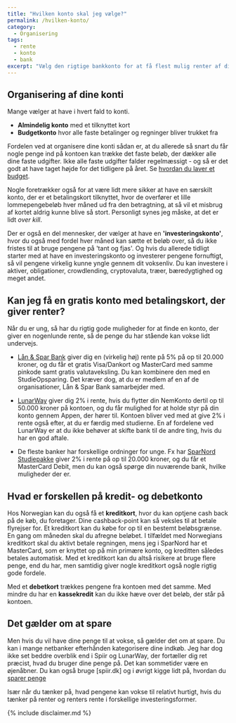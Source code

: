 ```yaml
---
title: "Hvilken konto skal jeg vælge?"
permalink: /hvilken-konto/
category:
  - Organisering
tags:
  - rente
  - konto
  - bank
excerpt: "Vælg den rigtige bankkonto for at få flest mulig renter af dine penge. Som ung har du gode muligheder for at få en gratis bankkonto."
---
```


## Organisering af dine konti

Mange vælger at have i hvert fald to konti.

- **Almindelig konto** med et tilknyttet kort
- **Budgetkonto** hvor alle faste betalinger og regninger bliver trukket fra

Fordelen ved at organisere dine konti sådan er, at du allerede så snart du får nogle penge ind på kontoen kan trække det faste beløb, der dækker alle dine faste udgifter. Ikke alle faste udgifter falder regelmæssigt - og så er det godt at have taget højde for det tidligere på året. Se [hvordan du laver et budget](/spar-penge/).

Nogle foretrækker også for at være lidt mere sikker at have en særskilt konto, der er et betalingskort tilknyttet, hvor de overfører et lille lommepengebeløb hver måned ud fra den betragtning, at så vil et misbrug af kortet aldrig kunne blive så stort. Personligt synes jeg måske, at det er lidt _over kill_.

Der er også en del mennesker, der vælger at have en **'investeringskonto'**, hvor du også med fordel hver måned kan sætte et beløb over, så du ikke fristes til at bruge pengene på 'tant og fjas'. Og hvis du allerede tidligt starter med at have en investeringskonto og investerer pengene fornuftigt, så vil pengene virkelig kunne yngle gennem dit voksenliv. Du kan investere i aktiver, obligationer, crowdlending, cryptovaluta, træer, bæredygtighed og meget andet.

## Kan jeg få en gratis konto med betalingskort, der giver renter?

Når du er ung, så har du rigtig gode muligheder for at finde en konto, der giver en nogenlunde rente, så de penge du har stående kan vokse lidt undervejs.

- [Lån & Spar Bank](https://www.lsb.dk/lsb/content/studiekonto/atikler/faa_studiekonto/sysops_medl) giver dig en (virkelig høj) rente på 5% på op til 20.000 kroner, og du får et gratis Visa/Dankort og MasterCard med samme pinkode samt gratis valutaveksling. Du kan kombinere den med en StudieOpsparing. Det kræver dog, at du er medlem af en af de organisationer, Lån & Spar Bank samarbejder med.

- [LunarWay](/go/lunarway/) giver dig 2% i rente, hvis du flytter din NemKonto dertil op til 50.000 kroner på kontoen, og du får mulighed for at holde styr på din konto gennem Appen, der hører til. Kontoen bliver ved med at give 2% i rente også efter, at du er færdig med studierne. En af fordelene ved LunarWay er at du ikke behøver at skifte bank til de andre ting, hvis du har en god aftale.

- De fleste banker har forskellige ordninger for unge. Fx har [SparNord Studiepakke](https://www.studiepakke.dk/) giver 2% i rente på op til 20.000 kroner, og du får et MasterCard Debit, men du kan også spørge din nuværende bank, hvilke muligheder der er.

## Hvad er forskellen på kredit- og debetkonto

Hos Norwegian kan du også få et **kreditkort**, hvor du kan optjene cash back på de køb, du foretager. Dine cashback-point kan så veksles til at betale flyrejser for. Et kreditkort kan du købe for op til en bestemt beløbsgrænse. En gang om måneden skal du afregne beløbet. I tilfældet med Norwegians kreditkort skal du aktivt betale regningen, mens jeg i SparNord har et MasterCard, som er knyttet op på min primære konto, og kreditten således betales automatisk. Med et kreditkort kan du altså risikere at bruge flere penge, end du har, men samtidig giver nogle kreditkort også nogle rigtig gode fordele.

Med et **debetkort** trækkes pengene fra kontoen med det samme. Med mindre du har en **kassekredit** kan du ikke hæve over det beløb, der står på kontoen.

## Det gælder om at spare

Men hvis du vil have dine penge til at vokse, så gælder det om at spare. Du kan i mange netbanker efterhånden kategorisere dine indkøb. Jeg har dog ikke set beddre overblik end i Spiir og LunarWay, der fortæller dig ret præcist, hvad du bruger dine penge på. Det kan sommetider være en øjenåbner. Du kan også bruge [spiir.dk] og i øvrigt kigge lidt på, hvordan du [sparer penge](/spar-penge/)

Især når du tænker på, hvad pengene kan vokse til relativt hurtigt, hvis du tænker på renter og renters rente i forskellige investeringsformer.

{% include disclaimer.md %}
